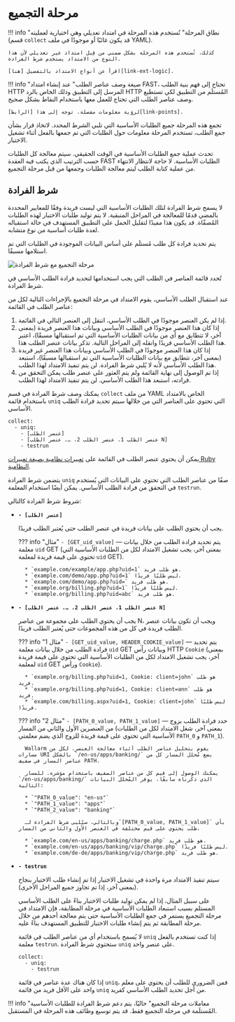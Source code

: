 [link-points]:          points/intro.md
[link-ruby-regexp]:     http://ruby-doc.org/core-2.6.1/doc/regexp_rdoc.html
[link-ext-logic]:       logic.md

[img-collect-uniq]:    ../../images/fast/dsl/en/phases/collect-uniq.png

# مرحلة التجميع

!!! info "نطاق المرحلة"
    تُستخدم هذه المرحلة في امتداد تعديلي وهي اختيارية لعمليته (قسم `collect` قد يكون غائبًا أو موجودًا في ملف YAML).
    
    كذلك، تُستخدم هذه المرحلة بشكل ضمني من قِبل امتداد غير تعديلي لأن هذا النوع من الامتداد يستخدم شرط الفرادة.
    
    اقرأ عن أنواع الامتداد بالتفصيل [هنا][link-ext-logic].

!!! info "صيغة وصف عناصر الطلب"
    عند إنشاء امتداد FAST، تحتاج إلى فهم بنية الطلب HTTP المرسل إلى التطبيق وذلك الخاص بالرد HTTP المُستلَم من التطبيق لكي تستطيع وصف عناصر الطلب التي تحتاج للعمل معها باستخدام النقاط بشكل صحيح.
    
    لرؤية معلومات مفصلة، توجه إلى هذا [الرابط][link-points].

تجمع هذه المرحلة جميع الطلبات الأساسية التي تلبي الشرط المحدد. لاتخاذ قرار بشأن جمع الطلب، تستخدم المرحلة معلومات حول الطلبات التي تم جمعها بالفعل أثناء تشغيل الاختبار.

تحدث عملية جمع الطلبات الأساسية في الوقت الحقيقي. سيتم معالجة كل الطلبات حسب الترتيب الذي يكتب فيه العقدة FAST الطلبات الأساسية. لا حاجة لانتظار الانتهاء من عملية كتابة الطلب ليتم معالجة الطلبات وجمعها من قبل مرحلة التجميع.

## شرط الفرادة

لا يسمح شرط الفرادة لتلك الطلبات الأساسية التي ليست فريدة وفقًا للمعايير المحددة بالمضي قدمًا للمعالجة في المراحل المتبقية. لا يتم توليد طلبات الاختبار لهذه الطلبات المُصفّاة. قد يكون هذا مفيدًا لتقليل الحمل على التطبيق المستهدف في حالة استقباله لعدة طلبات أساسية من نوع متشابه.

يتم تحديد فرادة كل طلب مُستلَم على أساس البيانات الموجودة في الطلبات التي تم استلامها مسبقًا.

![مرحلة التجميع مع شرط الفرادة][img-collect-uniq]

تُحدد قائمة العناصر في الطلب التي يجب استخدامها لتحديد فرادة الطلب الأساسي في شرط الفرادة.

عند استقبال الطلب الأساسي، يقوم الامتداد في مرحلة التجميع بالإجراءات التالية لكل من عناصر الطلب في القائمة:
1. إذا لم يكن العنصر موجودًا في الطلب الأساسي، انتقل إلى العنصر التالي في القائمة.
2. إذا كان هذا العنصر موجودًا في الطلب الأساسي وبيانات هذا العنصر فريدة (بمعنى آخر، لا تتطابق مع أي من بيانات الطلبات الأساسية التي تم استقبالها مسبقًا)، اعتبر هذا الطلب الأساسي فريدًا وانقله إلى المراحل التالية. تذكر بيانات عنصر الطلب هذا.
3. إذا كان هذا العنصر موجودًا في الطلب الأساسي وبيانات هذا العنصر غير فريدة (بمعنى آخر، تتطابق مع بيانات الطلبات الأساسية التي تم استقبالها مسبقًا)، استبعد هذا الطلب الأساسي لأنه لا يُلبي شرط الفرادة. لن يتم تنفيذ الامتداد لهذا الطلب.
4. إذا تم الوصول إلى نهاية القائمة ولم يتم العثور على عنصر طلب يمكن التحقق من فرادته، استبعد هذا الطلب الأساسي. لن يتم تنفيذ الامتداد لهذا الطلب.

يمكنك وصف شرط الفرادة في قسم `collect` من ملف YAML الخاص بالامتداد باستخدام قائمة `uniq` التي تحتوي على العناصر التي من خلالها سيتم تحديد فرادة الطلب الأساسي.

```
collect:
  - uniq:
    - [عنصر الطلب]
    - [عنصر الطلب 1، عنصر الطلب 2، …، عنصر الطلب N]
    - testrun
```  

يمكن أن يحتوي عنصر الطلب في القائمة على [تعبيرات نظامية بصيغة تعبيرات Ruby النظامية][link-ruby-regexp].

يتضمن شرط الفرادة `uniq` صفًا من عناصر الطلب التي تحتوي على البيانات التي يُستخدم في التحقق من فرادة الطلب الأساسي. يمكن أيضًا استخدام المعلمة `testrun`.

شروط شرط الفرادة كالتالي:

* **`- [عنصر الطلب]`**
    
    يجب أن يحتوي الطلب على بيانات فريدة في عنصر الطلب حتى يُعتبر الطلب فريدًا.
    
    ??? info "مثال"
        `- [GET_uid_value]` — يتم تحديد فرادة الطلب من خلال بيانات معلمة `uid` GET (بمعنى آخر، يجب تشغيل الامتداد لكل من الطلبات الأساسية التي تحتوي على قيمة فريدة لمعلمة `uid` GET).

        * `example.com/example/app.php?uid=1` هو طلب فريد.
        * `example.com/demo/app.php?uid=1` ليس طلبًا فريدًا.
        * `example.com/demo/app.php?uid=` هو طلب فريد.
        * `example.org/billing.php?uid=1` ليس طلبًا فريدًا.
        * `example.org/billing.php?uid=abc` هو طلب فريد.

* **`- [عنصر الطلب 1، عنصر الطلب 2، …، عنصر الطلب N]`**
    
    يجب أن يحتوي الطلب على مجموعة من عناصر N، ويجب أن تكون بيانات عنصر الطلب فريدة في كل من هذه المجموعات حتى يُعتبر الطلب فريدًا.
    
    ??? info "مثال 1"
        `- [GET_uid_value, HEADER_COOKIE_value]` — يتم تحديد فرادة الطلب من خلال بيانات معلمة `uid` GET وبيانات رأس HTTP `Cookie` (بمعنى آخر، يجب تشغيل الامتداد لكل من الطلبات الأساسية التي تحتوي على قيمة فريدة لمعلمة `uid` GET ورأس `Cookie`).

        * `example.org/billing.php?uid=1, Cookie: client=john` هو طلب فريد.
        * `example.org/billing.php?uid=1, Cookie: client=ann` هو طلب فريد.
        * `example.com/billing.aspx?uid=1, Cookie: client=john` ليس طلبًا فريدًا.
    
    ??? info "مثال 2"
        `- [PATH_0_value, PATH_1_value]` — حدد فرادة الطلب بزوج من العنصرين الأول والثاني من المسار (بمعنى آخر، شغل الامتداد لكل من الطلبات الأساسية التي تحتوي على قيمة فريدة للزوج الذي يضم معلمتي `PATH_0` و `PATH_1`).
            
        Wallarm يقوم بتحليل عناصر الطلب أثناء معالجة العنصر. لكل من مسارات URI بالشكل `/en-us/apps/banking/` يضع مُحلل المسار كل من عناصر المسار في صفيف PATH.
            
        يمكنك الوصول إلى قيم كل من عناصر الصفيف باستخدام مؤشره. للمسار `/en-us/apps/banking/` الذي ذكرناه سابقًا، يوفر المُحلل البيانات التالية:

        * `"PATH_0_value": "en-us"`
        * `"PATH_1_value": "apps"`
        * `"PATH_2_value": "banking"`
            
        وبالتالي، سيُلبى شرط الفرادة لـ`[PATH_0_value, PATH_1_value]` بأي طلب يحتوي على قيم مختلفة في العنصر الأول والثاني من المسار.

        * `example.com/en-us/apps/banking/charge.php` هو طلب فريد.
        * `example.com/en-us/apps/banking/vip/charge.php` ليس طلبًا فريدًا.
        * `example.com/de-de/apps/banking/vip/charge.php` هو طلب فريد.
    
* **`- testrun`**
    
    سيتم تنفيذ الامتداد مرة واحدة في تشغيل الاختبار إذا تم إنشاء طلب الاختبار بنجاح (بمعنى آخر، إذا تم تجاوز جميع المراحل الأخرى).
    
    على سبيل المثال، إذا لم يمكن توليد طلبات الاختبار بناءً على الطلب الأساسي المستلم بسبب استبعاد الطلبات الأساسية في مرحلة المطابقة، فإن الامتداد في مرحلة التجميع يستمر في جمع الطلبات الأساسية حتى يتم معالجة أحدهم من خلال مرحلة المطابقة ثم يتم إنشاء طلبات الاختبار للتطبيق المستهدف بناءً عليه.
    
    لا يُسمح باستخدام أي من عناصر الطلب في قائمة `uniq` إذا كنت تستخدم بالفعل معلمة `testrun`. ستحتوي شرط الفرادة `uniq`  على عنصر واحد.
    
    ```
    collect:
      - uniq:
        - testrun 
    ```
    
    إذا كان هناك عدة عناصر في قائمة `uniq`، فمن الضروري للطلب أن يحتوي على معلم واحد على الأقل فريد من قائمة `uniq` من أجل تحديد الطلب الأساسي كفريد. 



!!! info "معاملات مرحلة التجميع"
    حاليًا، يتم دعم شرط الفرادة للطلبات الأساسية المُستلَمة في مرحلة التجميع فقط. قد يتم توسيع وظائف هذه المرحلة في المستقبل.